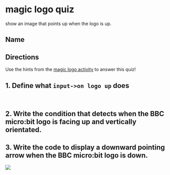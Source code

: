 # magic logo quiz

show an image that points up when the logo is up.

## Name

## Directions

Use the hints from the [magic logo activity](/microbit/lessons/magic-logo/activity) to answer this quiz!

## 1. Define what `input->on logo up` does

<br/>

## 2. Write the condition that detects when the BBC micro:bit logo is facing up and vertically orientated.

## 3. Write the code to display a downward pointing arrow when the BBC micro:bit logo is down.

![](/static/mb/lessons/magic-logo-0.png)



